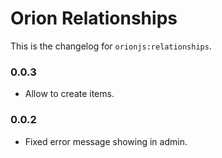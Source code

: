 Orion Relationships
===================

This is the changelog for ```orionjs:relationships```.

### 0.0.3

- Allow to create items.

### 0.0.2

- Fixed error message showing in admin.